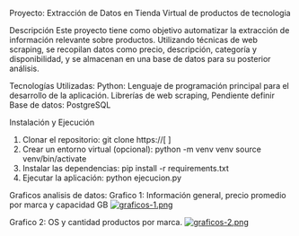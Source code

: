 Proyecto: Extracción de Datos en Tienda Virtual de productos de tecnologia

Descripción
Este proyecto tiene como objetivo automatizar la extracción de información relevante sobre productos. Utilizando técnicas de web scraping, se recopilan datos como precio, descripción, categoría y disponibilidad, y se almacenan en una base de datos para su posterior análisis.

Tecnologías Utilizadas:
Python: Lenguaje de programación principal para el desarrollo de la aplicación.
Librerías de web scraping, Pendiente definir
Base de datos: PostgreSQL

Instalación y Ejecución
1. Clonar el repositorio:
git clone https://[ ]
2. Crear un entorno virtual (opcional):
python -m venv venv
source venv/bin/activate
3. Instalar las dependencias: 
pip install -r requirements.txt
4. Ejecutar la aplicación:
python ejecucion.py

Graficos analisis de datos:
Grafico 1: Información general, precio promedio por marca y capacidad GB
[![graficos-1.png](https://i.postimg.cc/wj79yLxq/graficos-1.png)](https://postimg.cc/qNVPWtCS)

Grafico 2: OS y cantidad productos por marca.
[![graficos-2.png](https://i.postimg.cc/vmFCYVcS/graficos-2.png)](https://postimg.cc/mPjmVh3Q)
